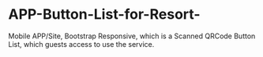 # APP-Button-List-for-Resort-
Mobile APP/Site, Bootstrap Responsive, which is a Scanned QRCode Button List, which guests access to use the service.
